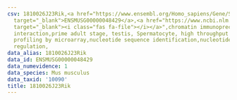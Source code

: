 ```yaml
---
csv: 1810026J23Rik,<a href="https://www.ensembl.org/Homo_sapiens/Gene/Summary?db=core;g=ENSMUSG00000048429"
  target="_blank">ENSMUSG00000048429</a>,<a href="https://www.ncbi.nlm.nih.gov/pubmed/23834426"
  target="_blank"><i class="fas fa-file"></i></a>",chromatin immunoprecipitation assay,direct
  interaction,prime adult stage, testis, Spermatocyte, high throughput transcription
  profiling by microarray,nucleotide sequence identification,nucleotide sequence identification,transcriptional
  regulation,
data_alias: 1810026J23Rik
data_id: ENSMUSG00000048429
data_numevidence: 1
data_species: Mus musculus
data_taxid: '10090'
title: 1810026J23Rik
---
```

